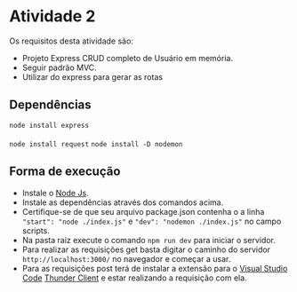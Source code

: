 # Atividade 2
Os requisitos desta atividade são: 

* Projeto Express CRUD completo de Usuário em memória.
* Seguir padrão MVC.
* Utilizar do express para gerar as rotas


## Dependências 
`node install express`<br><br>
`node install request`
`node install -D nodemon`

## Forma de execução

* Instale o [Node Js](https://nodejs.org/pt).
* Instale as dependências através dos comandos acima.
* Certifique-se de que seu arquivo package.json contenha o a linha `"start": "node ./index.js"` e `"dev": "nodemon ./index.js"` no campo scripts.
* Na pasta raiz execute o comando `npm run dev` para iniciar o servidor.
* Para realizar as requisições get basta digitar o caminho do servidor `http://localhost:3000/` no navegador e começar a usar.
* Para as requisições post terá de instalar a extensão para o [Visual Studio Code](https://code.visualstudio.com/) [Thunder Client](https://marketplace.visualstudio.com/items?itemName=rangav.vscode-thunder-client) e estar realizando a requisição com ela.

